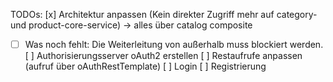 TODOs:
[x] Architektur anpassen (Kein direkter Zugriff mehr auf category- und product-core-service) -> alles über catalog composite
   - [ ] Was noch fehlt: Die Weiterleitung von außerhalb muss blockiert werden.
[ ] Authorisierungsserver oAuth2 erstellen
[ ] Restaufrufe anpassen (aufruf über oAuthRestTemplate)
[ ] Login
[ ] Registrierung
